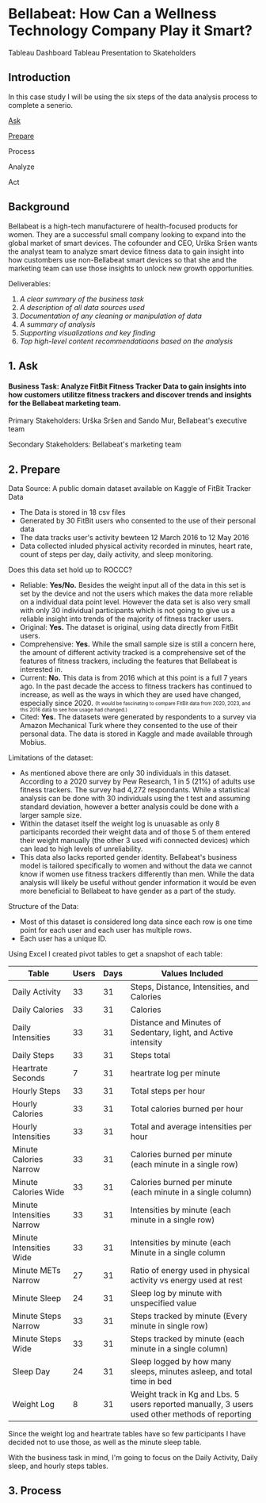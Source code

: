 # Bellabeat: How Can a Wellness Technology Company Play it Smart?

Tableau Dashboard
Tableau Presentation to Skateholders

## Introduction

In this case study I will be using the six steps of the data analysis process to complete a senerio. 

[Ask](#ask)

[Prepare](#prepare)

Process

Analyze

Act

## Background

Bellabeat is a high-tech manufacturere of health-focused products for women. They are a successful small company looking to expand into the global market of smart devices. The cofounder and CEO, Urška Sršen wants the analyst team to analyze smart device fitness data to gain insight into how custombers use non-Bellabeat smart devices so that she and the marketing team can use those insights to unlock new growth opportunities. 

Deliverables:
1. *A clear summary of the business task*
2. *A description of all data sources used*
3. *Documentation of any cleaning or manipulation of data*
4. *A summary of analysis*
5. *Supporting visualizations and key finding*
6. *Top high-level content recommendatiaons based on the analysis*

## 1.  Ask

#### **Business Task: Analyze FitBit Fitness Tracker Data to gain insights into how customers utilitze fitness trackers and discover trends and insights for the Bellabeat marketing team.**

Primary Stakeholders: Urška Sršen and Sando Mur, Bellabeat's executive team

Secondary Stakeholders: Bellabeat's marketing team

## 2.  Prepare

Data Source: A public domain dataset available on Kaggle of FitBit Tracker Data
  - The Data is stored in 18 csv files
  - Generated by 30 FitBit users who consented to the use of their personal data
  - The data tracks user's activity bewteen 12 March 2016 to 12 May 2016
  - Data collected inluded physical activity recorded in minutes, heart rate, count of steps per day, daily activity, and sleep monitoring.
  
Does this data set hold up to ROCCC?
  - Reliable: **Yes/No.** Besides the weight input all of the data in this set is set by the device and not the users which makes the data more reliable on a individual data point level. However the data set is also very small with only 30 individual participants which is not going to give us a reliable insight into trends of the majority of fitness tracker users. 
  - Original: **Yes.** The dataset is original, using data directly from FitBit users. 
  - Comprehensive: **Yes.** While the small sample size is still a concern here, the amount of different activity tracked is a comprehensive set of the features of fitness trackers, including the features that Bellabeat is interested in. 
  - Current: **No.** This data is from 2016 which at this point is a full 7 years ago. In the past decade the access to fitness trackers has continued to increase, as well as the ways in which they are used have changed, especially since 2020. <sub><sup>(It would be fascinating to compare FitBit data from 2020, 2023, and this 2016 data to see how usage had changed.)</sup></sub>
  - Cited: **Yes.** The datasets were generated by respondents to a survey via Amazon Mechanical Turk where they consented to the use of their personal data. The data is stored in Kaggle and made available through Mobius.

Limitations of the dataset:
 - As mentioned above there are only 30 individuals in this dataset. According to a 2020 survey by Pew Research, 1 in 5 (21%) of adults use fitness trackers. The survey had 4,272 respondants. While a statistical analysis can be done with 30 individuals using the t test and assuming standard deviation, however a better analysis could be done with a larger sample size. 
- Within the dataset itself the weight log is unuasable as only 8 participants recorded their weight data and of those 5 of them entered their weight manually (the other 3 used wifi connected devices) which can lead to high levels of unreliability. 
- This data also lacks reported gender identity. Bellabeat's business model is tailored specifically to women and without the data we cannot know if women use fitness trackers differently than men. While the data analysis will likely be useful without gender information it would be even more beneficial to Bellabeat to have gender as a part of the study. 

Structure of the Data:
  - Most of this dataset is considered long data since each row is one time point for each user and each user has multiple rows.
  - Each user has a unique ID.

Using Excel I created pivot tables to get a snapshot of each table:

| Table | Users | Days | Values Included |
|-------|-------|------|-----------------|
| Daily Activity | 33 | 31 | Steps, Distance, Intensities, and Calories |
| Daily Calories | 33 | 31 | Calories |
| Daily Intensities | 33 | 31 | Distance and Minutes of Sedentary, light, and Active intensity |
| Daily Steps | 33 | 31 | Steps total |
| Heartrate Seconds | 7 | 31 | heartrate log per minute |
| Hourly Steps | 33 | 31 | Total steps per hour |
| Hourly Calories | 33 | 31 | Total calories burned per hour |
| Hourly Intensities | 33 | 31 | Total and average intensities per hour | 
| Minute Calories Narrow | 33 | 31 | Calories burned per minute (each minute in a single row) |
| Minute Calories Wide | 33 | 31 | Calories burned per minute (each minute in a single column) |
| Minute Intensities Narrow | 33| 31 | Intensities by minute (each minute in a single row) |
| Minute Intensities Wide | 33 | 31 | Intensities by minute (each Minute in a single column |
| Minute METs Narrow | 27 | 31 | Ratio of energy used in physical activity vs energy used at rest |
| Minute Sleep | 24 | 31 | Sleep log by minute with unspecified value |
| Minute Steps Narrow | 33 | 31 | Steps tracked by minute (Every minute in single row) |
| Minute Steps Wide | 33 | 31 | Steps tracked by minute (each minute in a single column) |
| Sleep Day | 24 | 31 | Sleep logged by how many sleeps, minutes asleep, and total time in bed |
| Weight Log| 8 | 31 | Weight track in Kg and Lbs. 5 users reported manually, 3 users used other methods of reporting |

Since the weight log and heartrate tables have so few participants I have decided not to use those, as well as the minute sleep table. 

With the business task in mind, I'm going to focus on the Daily Activity, Daily sleep, and hourly steps tables. 

## 3.  Process

